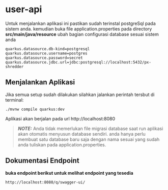 # user-api

Untuk menjalankan aplikasi ini pastikan sudah terinstal postgreSql pada sistem anda.
kemudian buka file application.properties pada directory <b>src/main/java/resource</b> 
ubah bagian configurasi database sesuai sistem anda

```
quarkus.datasource.db-kind=postgresql
quarkus.datasource.username=postgres
quarkus.datasource.password=secret
quarkus.datasource.jdbc.url=jdbc:postgresql://localhost:5432/px-shredder
```



## Menjalankan Aplikasi

Jika semua setup sudah dilakukan silahkan jalankan perintah tersbut di terminal:

```shell script
./mvnw compile quarkus:dev
```
Aplikasi akan berjalan pada url http://localhost:8080

> **_NOTE:_**  Anda tidak memerlukan file migrasi database saat run aplikasi akan otomatis menyusun database sendiri. anda hanya perlu membuat satu database baru saja dengan nama sesuai yang sudah anda tuliskan pada application.properties.


## Dokumentasi Endpoint

<b>buka endpoint berikut untuk melihat endpoint yang tesedia</b>

```shell script
http://localhost:8080/q/swagger-ui/
```
